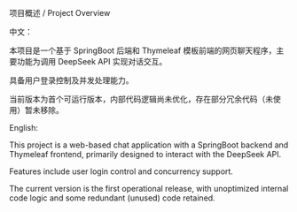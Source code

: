 项目概述 / Project Overview

中文：

本项目是一个基于 SpringBoot 后端和 Thymeleaf 模板前端的网页聊天程序，主要功能为调用 DeepSeek API 实现对话交互。

具备用户登录控制及并发处理能力。

当前版本为首个可运行版本，内部代码逻辑尚未优化，存在部分冗余代码（未使用）暂未移除。

English:

This project is a web-based chat application with a SpringBoot backend and Thymeleaf frontend, primarily designed to interact with the DeepSeek API.

Features include user login control and concurrency support.

The current version is the first operational release, with unoptimized internal code logic and some redundant (unused) code retained.

